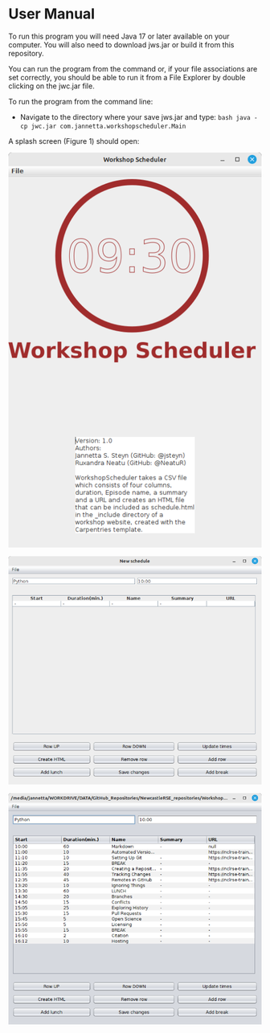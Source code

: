 # User Manual

To run this program you will need Java 17 or later available on your computer. 
You will also need to download jws.jar or build it from this repository. 

You can run the program from the command or, if your file associations are set 
correctly, you should be able to run it from a File Explorer by double clicking on
the jwc.jar file.

To run the program from the command line:
- Navigate to the directory where your save jws.jar and type: `bash
java -cp jwc.jar com.jannetta.workshopscheduler.Main`

A splash screen (Figure 1) should open:

![Splash screen](images/screen01.png)


![New table](images/screen02.png)


![New table](images/screen03.png)



